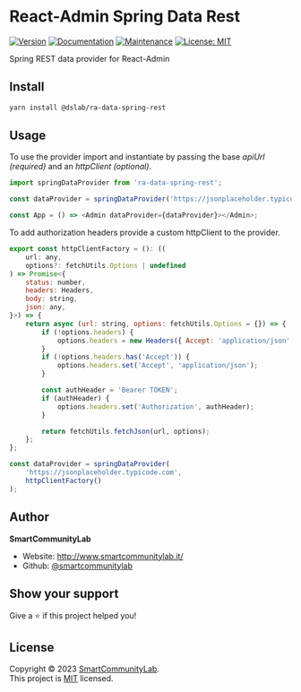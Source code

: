 # React-Admin Spring Data Rest

[![Version](https://img.shields.io/npm/v/@dslab/ra-data-spring-rest.svg)](https://www.npmjs.com/package/@dslab/ra-data-spring-rest)
[![Documentation](https://img.shields.io/badge/documentation-yes-brightgreen.svg)](https://github.com/smartcommunitylab/react-admin-packages/blob/master/packages/ra-data-spring-rest/README.md)
[![Maintenance](https://img.shields.io/badge/Maintained%3F-yes-green.svg)](https://github.com/smartcommunitylab/react-admin-packages/graphs/commit-activity)
[![License: MIT](https://img.shields.io/badge/license-MIT-yellow)](https://github.com/smartcommunitylab/react-admin-packages/blob/master/LICENSE)

Spring REST data provider for React-Admin

## Install

```sh
yarn install @dslab/ra-data-spring-rest
```

## Usage

To use the provider import and instantiate by passing the base _apiUrl (required)_ and an _httpClient (optional)_.

```javascript
import springDataProvider from 'ra-data-spring-rest';

const dataProvider = springDataProvider('https://jsonplaceholder.typicode.com');

const App = () => <Admin dataProvider={dataProvider}></Admin>;
```

To add authorization headers provide a custom httpClient to the provider.

```javascript
export const httpClientFactory = (): ((
    url: any,
    options?: fetchUtils.Options | undefined
) => Promise<{
    status: number,
    headers: Headers,
    body: string,
    json: any,
}>) => {
    return async (url: string, options: fetchUtils.Options = {}) => {
        if (!options.headers) {
            options.headers = new Headers({ Accept: 'application/json' });
        }
        if (!options.headers.has('Accept')) {
            options.headers.set('Accept', 'application/json');
        }

        const authHeader = 'Bearer TOKEN';
        if (authHeader) {
            options.headers.set('Authorization', authHeader);
        }

        return fetchUtils.fetchJson(url, options);
    };
};

const dataProvider = springDataProvider(
    'https://jsonplaceholder.typicode.com',
    httpClientFactory()
);
```

## Author

**SmartCommunityLab**

-   Website: http://www.smartcommunitylab.it/
-   Github: [@smartcommunitylab](https://github.com/smartcommunitylab)

## Show your support

Give a ⭐️ if this project helped you!

## License

Copyright © 2023 [SmartCommunityLab](https://github.com/smartcommunitylab).<br />
This project is [MIT](https://github.com/smartcommunitylab/react-admin-packages/blob/master/LICENSE) licensed.
